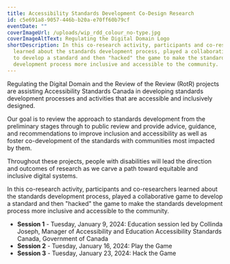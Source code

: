 ```yaml
---
title: Accessibility Standards Development Co-Design Research
id: c5e691a8-9057-446b-b20a-e70ff60b79cf
eventDate: ""
coverImageUrl: /uploads/wip_rdd_colour_no-type.jpg
coverImageAltText: Regulating the Digital Domain Logo
shortDescription: In this co-research activity, participants and co-researchers
  learned about the standards development process, played a collaborative game
  to develop a standard and then "hacked" the game to make the standards
  development process more inclusive and accessible to the community.
---
```

Regulating the Digital Domain and the Review of the Review (RotR) projects are assisting Accessibility Standards Canada in developing standards development processes and activities that are accessible and inclusively designed.

Our goal is to review the approach to standards development from the preliminary stages through to public review and provide advice, guidance, and recommendations to improve inclusion and accessibility as well as foster co-development of the standards with communities most impacted by them.

Throughout these projects, people with disabilities will lead the direction and outcomes of research as we carve a path toward equitable and inclusive digital systems.

In this co-research activity, participants and co-researchers learned about the standards development process, played a collaborative game to develop a standard and then "hacked" the game to make the standards development process more inclusive and accessible to the community. 

* **Session 1** - Tuesday, January 9, 2024: Education session led by Collinda Joseph, Manager of Accessibility and Education Accessibility Standards Canada, Government of Canada
* **Session 2** - Tuesday, January 16, 2024: Play the Game 
* **Session 3** - Tuesday, January 23, 2024: Hack the Game
